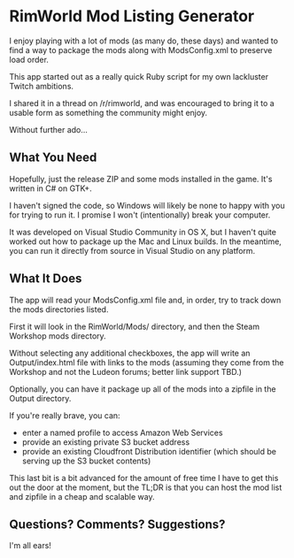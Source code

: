 ﻿RimWorld Mod Listing Generator
=================================

I enjoy playing with a lot of mods (as many do, these days) and wanted to find a way to package the mods along with ModsConfig.xml to preserve load order.

This app started out as a really quick Ruby script for my own lackluster Twitch ambitions.

I shared it in a thread on /r/rimworld, and was encouraged to bring it to a usable form as something the community might enjoy.

Without further ado...

What You Need
---------------------------------
Hopefully, just the release ZIP and some mods installed in the game. It's written in C# on GTK+.

I haven't signed the code, so Windows will likely be none to happy with you for trying to run it. I promise I won't (intentionally) break your computer.

It was developed on Visual Studio Community in OS X, but I haven't quite worked out how to package up the Mac and Linux builds. In the meantime, you can run it directly from source in Visual Studio on any platform.

What It Does
---------------------------------
The app will read your ModsConfig.xml file and, in order, try to track down the mods directories listed.

First it will look in the RimWorld/Mods/ directory, and then the Steam Workshop mods directory.

Without selecting any additional checkboxes, the app will write an Output/index.html file with links to the mods (assuming they come from the Workshop and not the Ludeon forums; better link support TBD.)

Optionally, you can have it package up all of the mods into a zipfile in the Output directory.

If you're really brave, you can:
* enter a named profile to access Amazon Web Services
* provide an existing private S3 bucket address
* provide an existing Cloudfront Distribution identifier (which should be serving up the S3 bucket contents)

This last bit is a bit advanced for the amount of free time I have to get this out the door at the moment, but the TL;DR is that you can host the mod list and zipfile in a cheap and scalable way.

Questions? Comments? Suggestions?
---------------------------------
I'm all ears!